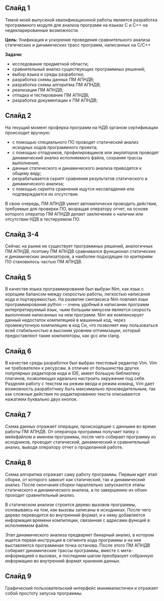 ## Слайд 1

Темой моей выпускной квалификационной работы является
разработка программного модуля для анализа программ на
языках C и C++ на недекларированные возможности.


**Цель:** Унификация и ускорение проведения сравнительного анализа статических
и динамических трасс программ, написанных на C/C++

**Задачи:**

 - исследование предметной области;
 - сравнительный анализ существующих программных решений;
 - выбор языка и среды разработки;
 - разработка схемы данных ПМ АПНДВ;
 - разработка схемы алгоритма ПМ АПНДВ;
 - реализация ПМ АПНДВ;
 - отладка и тестирование ПМ АПНДВ;
 - разработка документации к ПМ АПНДВ;

## Слайд 2

На текущий момент проферка программ на НДВ органом сертификации происходит вручную:

 - с помощью специального ПО проводят статический анализ исходных кодов программного проекта;
 - с помощью отладчиков, профилировщиков или эмуляторов проводят динамический анализ исполняемого файла, сохраняя трассы выполнения;
 - данные статического и динамического анализа приводятся к общему виду;
 - резрабатывается скрипт сравнения результатов статического и динамического анализа;
 - с помощью скрипта сравнения ищутся несовпадения или подтверждается их отсутствие.

В свою очередь, ПМ АПНДВ умеет автоматически проводить действия, требуемые для проверки ПО, возращая оператору отчет,
на основе которого оператор ПМ АПНДВ делает заключение о наличии или отсутствии НДВ в тестируемом ПО.

## Слайд 3-4

Сейчас на рынке не существует программных решений, аналогичных ПМ АПНДВ, поэтому
ПМ АПНДВ сравнивался функционал статических и динамических анализаторов, а
наиболее подходящее по критериям ПО становилось частью ПМ АПНДВ.

## Слайд 5

В качестве языка программирования был выбран Nim, как язык с хорошим балансом между скоростью работы,
легкостью написания кода и портируемостью. На развитие синтаксиса Nim повлиял язык программирования
python -- очень удобный в написании программ интерпретируемый язык, чьим большим минусом является скорость выполнения
написанных на нем программ. Nim же компенсирует данный недостаток компиляцией в машинный код, через
промежуточную компиляцию в код Си, что позволяет ему пользоваться всей стабильностью и высоким уровнем
оптимизации, который предоставляют такие компиляторы, как gcc или clang.

## Слайд 6

В качестве среды разработки был выбран текстовый редактор Vim. Vim не требователен к ресурсам, в отличие
от большинства других популярных редакторов кода и IDE, имеет большую библиотеку плагинов, позволяющих
идеально настроить окружение под себя. Разделяя работу с текстом на режим ввода и режим команд, Vim дает возможность
разработчику быть максимально производительным, так как сложные действия по редактированию текста описываются нажатием
буквально двух кнопок.

## Слайд 7

Схема данных отражает операции, происходящие с данными во время работы ПМ АПНДВ.
От оператора программа получает папку с мейкфайлом и именем программы, 
после чего собирает программу из исходников, проводит статический, динамический 
и сравнительный анализ, выводя оператору отчет о проделанной работе.

## Слайд 8

Схема алгоритма отражает саму работу программы. Первым идет этап сборки, от которого зависит
как статический, так и динамический анализ. После окончания сборки параллельно запускаются
этапы статического и динамического анализа, а по завершению их обоих проходит сравнительный анализ.

В статическом анализе строится дерево вызовов программы, основываясь на том, как вызовы записаны в исходниках.
После чего дерево переводится во внутренний формат, и к нему добавляется информация времени компиляции, связанная
с адресами функций в исполняемом файле.

Этап динамического анализа предваряет бинарный анализ, в котором ищется первая инструкция в сегменте кода программы
и на нее выставляется программная точка останова. После этого ПМ АПНДВ собирает динамические трассы программы, вместе
с мета-информацией о вызовах, и последним шагом преобразует собранную информацию во внутренний формат хранения данных.

## Слайд 9

Графический пользовательский интерфейс минималистичен и отражает собой простоту запуска программы.

